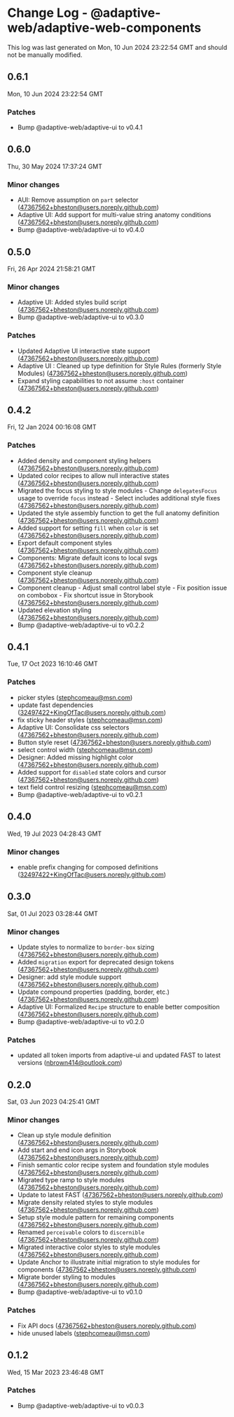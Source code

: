 # Change Log - @adaptive-web/adaptive-web-components

This log was last generated on Mon, 10 Jun 2024 23:22:54 GMT and should not be manually modified.

<!-- Start content -->

## 0.6.1

Mon, 10 Jun 2024 23:22:54 GMT

### Patches

- Bump @adaptive-web/adaptive-ui to v0.4.1

## 0.6.0

Thu, 30 May 2024 17:37:24 GMT

### Minor changes

- AUI: Remove assumption on `part` selector (47367562+bheston@users.noreply.github.com)
- Adaptive UI: Add support for multi-value string anatomy conditions (47367562+bheston@users.noreply.github.com)
- Bump @adaptive-web/adaptive-ui to v0.4.0

## 0.5.0

Fri, 26 Apr 2024 21:58:21 GMT

### Minor changes

- Adaptive UI: Added styles build script (47367562+bheston@users.noreply.github.com)
- Bump @adaptive-web/adaptive-ui to v0.3.0

### Patches

- Updated Adaptive UI interactive state support (47367562+bheston@users.noreply.github.com)
- Adaptive UI : Cleaned up type definition for Style Rules (formerly Style Modules) (47367562+bheston@users.noreply.github.com)
- Expand styling capabilities to not assume `:host` container (47367562+bheston@users.noreply.github.com)

## 0.4.2

Fri, 12 Jan 2024 00:16:08 GMT

### Patches

- Added density and component styling helpers (47367562+bheston@users.noreply.github.com)
- Updated color recipes to allow null interactive states (47367562+bheston@users.noreply.github.com)
- Migrated the focus styling to style modules - Change `delegatesFocus` usage to override `focus` instead - Select includes additional style fixes (47367562+bheston@users.noreply.github.com)
- Updated the style assembly function to get the full anatomy definition (47367562+bheston@users.noreply.github.com)
- Added support for setting `fill` when `color` is set (47367562+bheston@users.noreply.github.com)
- Export default component styles (47367562+bheston@users.noreply.github.com)
- Components: Migrate default icons to local svgs (47367562+bheston@users.noreply.github.com)
- Component style cleanup (47367562+bheston@users.noreply.github.com)
- Component cleanup - Adjust small control label style - Fix position issue on combobox - Fix shortcut issue in Storybook (47367562+bheston@users.noreply.github.com)
- Updated elevation styling (47367562+bheston@users.noreply.github.com)
- Bump @adaptive-web/adaptive-ui to v0.2.2

## 0.4.1

Tue, 17 Oct 2023 16:10:46 GMT

### Patches

- picker styles (stephcomeau@msn.com)
- update fast dependencies (32497422+KingOfTac@users.noreply.github.com)
- fix sticky header styles (stephcomeau@msn.com)
- Adaptive UI: Consolidate css selectors (47367562+bheston@users.noreply.github.com)
- Button style reset (47367562+bheston@users.noreply.github.com)
- select control width (stephcomeau@msn.com)
- Designer: Added missing highlight color (47367562+bheston@users.noreply.github.com)
- Added support for `disabled` state colors and cursor (47367562+bheston@users.noreply.github.com)
- text field control resizing (stephcomeau@msn.com)
- Bump @adaptive-web/adaptive-ui to v0.2.1

## 0.4.0

Wed, 19 Jul 2023 04:28:43 GMT

### Minor changes

- enable prefix changing for composed definitions (32497422+KingOfTac@users.noreply.github.com)

## 0.3.0

Sat, 01 Jul 2023 03:28:44 GMT

### Minor changes

- Update styles to normalize to `border-box` sizing (47367562+bheston@users.noreply.github.com)
- Added `migration` export for deprecated design tokens (47367562+bheston@users.noreply.github.com)
- Designer: add style module support (47367562+bheston@users.noreply.github.com)
- Update compound properties (padding, border, etc.) (47367562+bheston@users.noreply.github.com)
- Adaptive UI: Formalized `Recipe` structure to enable better composition (47367562+bheston@users.noreply.github.com)
- Bump @adaptive-web/adaptive-ui to v0.2.0

### Patches

- updated all token imports from adaptive-ui and updated FAST to latest versions (nbrown414@outlook.com)

## 0.2.0

Sat, 03 Jun 2023 04:25:41 GMT

### Minor changes

- Clean up style module definition (47367562+bheston@users.noreply.github.com)
- Add start and end icon args in Storybook (47367562+bheston@users.noreply.github.com)
- Finish semantic color recipe system and foundation style modules (47367562+bheston@users.noreply.github.com)
- Migrated type ramp to style modules (47367562+bheston@users.noreply.github.com)
- Update to latest FAST (47367562+bheston@users.noreply.github.com)
- Migrate density related styles to style modules (47367562+bheston@users.noreply.github.com)
- Setup style module pattern for remaining components (47367562+bheston@users.noreply.github.com)
- Renamed `perceivable` colors to `discernible` (47367562+bheston@users.noreply.github.com)
- Migrated interactive color styles to style modules (47367562+bheston@users.noreply.github.com)
- Update Anchor to illustrate initial migration to style modules for components (47367562+bheston@users.noreply.github.com)
- Migrate border styling to modules (47367562+bheston@users.noreply.github.com)
- Bump @adaptive-web/adaptive-ui to v0.1.0

### Patches

- Fix API docs (47367562+bheston@users.noreply.github.com)
- hide unused labels (stephcomeau@msn.com)

## 0.1.2

Wed, 15 Mar 2023 23:46:48 GMT

### Patches

- Bump @adaptive-web/adaptive-ui to v0.0.3
